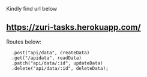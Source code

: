 Kindly find url below

## https://zuri-tasks.herokuapp.com/

Routes below:

      .post("api/data", createData)
      .get("/apidata", readData)
      .patch("api/data/:id", updateData)
      .delete("api/data/:id", deleteData);
